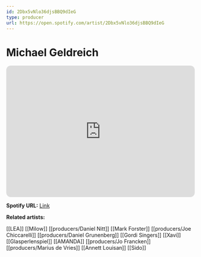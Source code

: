 ```yaml
---
id: 2Dbx5vNlo36djsBBQ9dIeG
type: producer
url: https://open.spotify.com/artist/2Dbx5vNlo36djsBBQ9dIeG
---
```

# Michael Geldreich

<iframe style="border-radius:12px" src="https://open.spotify.com/embed/artist/2Dbx5vNlo36djsBBQ9dIeG" width="100%" height="352" frameBorder="0" allowfullscreen="" allow="autoplay; clipboard-write; encrypted-media; fullscreen; picture-in-picture" loading="lazy"></iframe>

**Spotify URL:** [Link](https://open.spotify.com/artist/2Dbx5vNlo36djsBBQ9dIeG)

**Related artists:**

[[LEA]]
[[Milow]]
[[producers/Daniel Nitt]]
[[Mark Forster]]
[[producers/Joe Chiccarelli]]
[[producers/Daniel Grunenberg]]
[[Gordi Singers]]
[[Xavi]]
[[Glasperlenspiel]]
[[AMANDA]]
[[producers/Jo Francken]]
[[producers/Marius de Vries]]
[[Annett Louisan]]
[[Sido]]
